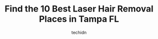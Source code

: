 ---
layout: ampstory
image: https://i0.wp.com/www.depkes.org/wp-content/uploads/2023/06/laser-hair-removal-0-in-tampa-fl-1685766551.jpeg?resize=640,853
author: techidn
featured: false
description: Discover the impressive array of Laser Hair Removal options in Tampa FL, where you can find 10 of the largest Laser Hair Removal establishments in the area. From renowned classics to hidden 
title: Find the 10 Best Laser Hair Removal Places in Tampa FL
cover:
   title: Find the 10 Best Laser Hair Removal Places in Tampa FL
   subtitle: Rickpate
   background: https://www.depkes.org/wp-content/uploads/2023/06/laser-hair-removal-0-in-tampa-fl-1685766551.jpeg

pages: 
 - layout: thirds
   top: <h1>#1 Perfectly Bare Laser Therapy, LLC</h1>
   bottom: "<p>1 appointment in and I already know this place is going to be amazing for me. I booked an appointment for laser hair removal, Brianna was very informative and friendly. I</p>"
   background: https://www.depkes.org/wp-content/uploads/2023/06/laser-hair-removal-1-in-tampa-fl-1685766551.png
   backgroundblur: true
 - layout: thirds
   top: <h1>#2 Ideal Image New Tampa</h1>
   bottom: "<p>This is my 3rd treatment and everyone from the receptionist to the nurses have been great! The nurses are very informative and thorough. My treatment today was done by La</p>"
   background: https://www.depkes.org/wp-content/uploads/2023/06/laser-hair-removal-2-in-tampa-fl-1685766553.jpeg
   cta:
      link: https://www.depkes.org/blog/find-the-10-best-laser-hair-removal-places-in-tampa-fl/
      text: Find the 10 Best Laser Hair Removal Places in Tampa FL
 - layout: thirds
   top: <h1>#3 Erasable Inc.</h1>
   bottom: "<p>4144 N Armenia Ave # 250, Tampa, FL 33607, United States</p>"
   background: https://www.depkes.org/wp-content/uploads/2023/06/laser-hair-removal-3-in-tampa-fl-1685766554.png
   cta:
      link: https://www.depkes.org/blog/find-the-10-best-laser-hair-removal-places-in-tampa-fl/
      text: Find the 10 Best Laser Hair Removal Places in Tampa FL
 - layout: thirds
   top: <h1>#4 The Aesthetics Lab</h1>
   bottom: "<p>4014 W Estrella St STE A, Tampa, FL 33629, United States</p>"
   background: https://images.unsplash.com/photo-1608411404720-c8f0417bcdba?ixlib=rb-4.0.3&ixid=MnwxMjA3fDB8MHxwaG90by1wYWdlfHx8fGVufDB8fHx8&auto=format&fit=crop&w=640&h=853&q=80
   cta:
      link: https://www.depkes.org/blog/find-the-10-best-laser-hair-removal-places-in-tampa-fl/
      text: Find the 10 Best Laser Hair Removal Places in Tampa FL
 - layout: thirds
   top: <h1>#5 Nüde Laser Hair Removal</h1>
   bottom: "<p>611 W Bay St Suite 1E, Tampa, FL 33606, United States</p>"
   background: https://images.unsplash.com/photo-1510906594845-bc082582c8cc?ixlib=rb-4.0.3&ixid=MnwxMjA3fDB8MHxwaG90by1wYWdlfHx8fGVufDB8fHx8&auto=format&fit=crop&w=640&h=853&q=80
   cta:
      link: https://www.depkes.org/blog/find-the-10-best-laser-hair-removal-places-in-tampa-fl/
      text: Find the 10 Best Laser Hair Removal Places in Tampa FL
 - layout: thirds
   top: <h1>#6 Body Details</h1>
   bottom: "<p>1107 Assembly Dr Suite D-160, Tampa, FL 33607, United States</p>"
   background: https://images.unsplash.com/photo-1618005182384-a83a8bd57fbe?ixlib=rb-4.0.3&ixid=MnwxMjA3fDB8MHxwaG90by1wYWdlfHx8fGVufDB8fHx8&auto=format&fit=crop&w=640&h=853&q=80
   cta:
      link: https://www.depkes.org/blog/find-the-10-best-laser-hair-removal-places-in-tampa-fl/
      text: Find the 10 Best Laser Hair Removal Places in Tampa FL
 - layout: thirds
   top: <h1>#7 Luminous Skin and Laser</h1>
   bottom: "<p>8732 Fountain Ave, Tampa, FL 33615, United States</p>"
   background: https://images.unsplash.com/photo-1602536052359-ef94c21c5948?ixlib=rb-4.0.3&ixid=MnwxMjA3fDB8MHxwaG90by1wYWdlfHx8fGVufDB8fHx8&auto=format&fit=crop&w=640&h=853&q=80
   cta:
      link: https://www.depkes.org/blog/find-the-10-best-laser-hair-removal-places-in-tampa-fl/
      text: Find the 10 Best Laser Hair Removal Places in Tampa FL
 - layout: thirds
   middle: Continue reading...
   background: https://images.unsplash.com/photo-1489694553447-4c9339da310d?ixlib=rb-4.0.3&ixid=MnwxMjA3fDB8MHxwaG90by1wYWdlfHx8fGVufDB8fHx8&auto=format&fit=crop&w=640&h=853&q=80
   cta:
      link: https://www.depkes.org/blog/find-the-10-best-laser-hair-removal-places-in-tampa-fl/
      text: Find the 10 Best Laser Hair Removal Places in Tampa FL
      
---